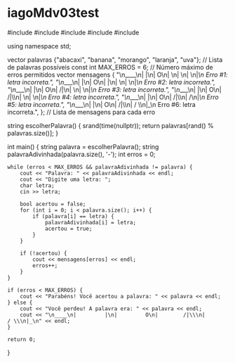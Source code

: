 # iagoMdv03test
#include <iostream>
#include <string>
#include <vector>
#include <ctime>
#include <cstdlib>

using namespace std;

vector<string> palavras {"abacaxi", "banana", "morango", "laranja", "uva"}; // Lista de palavras possíveis
const int MAX_ERROS = 6; // Número máximo de erros permitidos
vector<string> mensagens {
    "\n____\n|         |\n|         O\n|   \n|        \n|        \n|_\n Erro #1: letra incorreta.",
    "\n____\n|         |\n|         O\n|         |\n| \n|        \n|_\n Erro #2: letra incorreta.",
    "\n____\n|         |\n|         O\n|        /|\n|        \n|        \n|_\n Erro #3: letra incorreta.",
    "\n____\n|         |\n|         O\n|        /|\\\n|        \n|        \n|_\n Erro #4: letra incorreta.",
    "\n____\n|         |\n|         O\n|        /|\\\n|        /\n|_\n Erro #5: letra incorreta.",
    "\n____\n|         |\n|         O\n|        /|\\\n|        / \\\n|_\n Erro #6: letra incorreta.",
}; // Lista de mensagens para cada erro

string escolherPalavra() {
    srand(time(nullptr));
    return palavras[rand() % palavras.size()];
}

int main() {
    string palavra = escolherPalavra();
    string palavraAdivinhada(palavra.size(), '-');
    int erros = 0;

    while (erros < MAX_ERROS && palavraAdivinhada != palavra) {
        cout << "Palavra: " << palavraAdivinhada << endl;
        cout << "Digite uma letra: ";
        char letra;
        cin >> letra;

        bool acertou = false;
        for (int i = 0; i < palavra.size(); i++) {
            if (palavra[i] == letra) {
                palavraAdivinhada[i] = letra;
                acertou = true;
            }
        }

        if (!acertou) {
            cout << mensagens[erros] << endl;
            erros++;
        }
    }

    if (erros < MAX_ERROS) {
        cout << "Parabéns! Você acertou a palavra: " << palavra << endl;
    } else {
        cout << "Você perdeu! A palavra era: " << palavra << endl;
        cout << "\n____\n|         |\n|         O\n|        /|\\\n|        / \\\n|_\n" << endl;
    }

    return 0;
}
